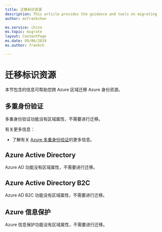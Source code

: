 ```yaml
---
title: 迁移标识资源
description: This article provides the guidance and tools on migrating identity resources.
author: msfrankchen

ms.service: china 
ms.topic: migrate
layout: ContentPage 
ms.date: 09/06/2019
ms.author: frankch

---
```



# 迁移标识资源

本节包含的信息可帮助您跨 Azure 区域迁移 Azure 身份资源。

## 多重身份验证

多重身份验证功能没有区域属性，不需要进行迁移。

有关更多信息：
* 了解有关 [Azure 多重身份验证](https://docs.azure.cn/zh-cn/active-directory/authentication/howto-mfa-getstarted)的更多信息。

## Azure Active Directory

Azure AD 功能没有区域属性，不需要进行迁移。

## Azure Active Directory B2C

Azure AD B2C 功能没有区域属性，不需要进行迁移。

## Azure 信息保护

Azure 信息保护功能没有区域属性，不需要进行迁移。

